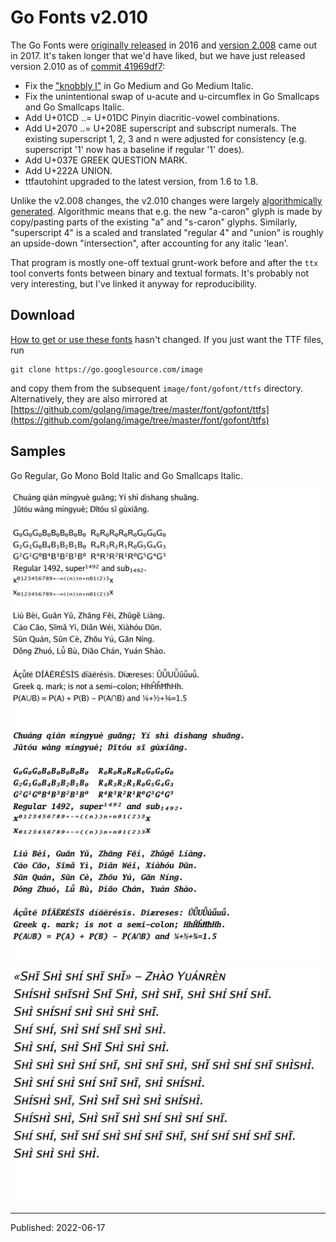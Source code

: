 # Go Fonts v2.010

The Go Fonts were [originally released](https://go.dev/blog/go-fonts) in 2016
and [version
2.008](https://groups.google.com/g/golang-nuts/c/hGCuDJcQ9ZM/m/tvx5OPzBBwAJ)
came out in 2017. It's taken longer that we'd have liked, but we have just
released version 2.010 as of [commit
41969df7](https://github.com/golang/image/commit/41969df76e82aeec85fa3821b1e24955ea993001):

- Fix the ["knobbly l"](https://github.com/golang/go/issues/23497) in Go Medium
  and Go Medium Italic.
- Fix the unintentional swap of u-acute and u-circumflex in Go Smallcaps
  and Go Smallcaps Italic.
- Add U+01CD ..= U+01DC Pinyin diacritic-vowel combinations.
- Add U+2070 ..= U+208E superscript and subscript numerals. The existing
  superscript 1, 2, 3 and n were adjusted for consistency (e.g.
  superscript '1' now has a baseline if regular '1' does).
- Add U+037E GREEK QUESTION MARK.
- Add U+222A UNION.
- ttfautohint upgraded to the latest version, from 1.6 to 1.8.

Unlike the v2.008 changes, the v2.010 changes were largely [algorithmically
generated](https://github.com/nigeltao/fontscripts/tree/master/cmd/upgrade-go-fonts-to-v2010).
Algorithmic means that e.g. the new "a-caron" glyph is made by copy/pasting
parts of the existing "a" and "s-caron" glyphs. Similarly, "superscript 4" is a
scaled and translated "regular 4" and "union" is roughly an upside-down
"intersection", after accounting for any italic 'lean'.

That program is mostly one-off textual grunt-work before and after the `ttx`
tool converts fonts between binary and textual formats. It's probably not very
interesting, but I've linked it anyway for reproducibility.


## Download

[How to get or use these fonts](https://go.dev/blog/go-fonts#how-to-use-them)
hasn't changed. If you just want the TTF files, run

```
git clone https://go.googlesource.com/image
```

and copy them from the subsequent `image/font/gofont/ttfs` directory.
Alternatively, they are also mirrored at
[https://github.com/golang/image/tree/master/font/gofont/ttfs](https://github.com/golang/image/tree/master/font/gofont/ttfs)


## Samples

Go Regular, Go Mono Bold Italic and Go Smallcaps Italic.

![Go Regular](./go-fonts-v2010-go-regular.png)
![Go Mono Bold Italic](./go-fonts-v2010-go-mono-bold-italic.png)
![Go Smallcaps Italic](./go-fonts-v2010-go-smallcaps-italic.png)


---

Published: 2022-06-17
